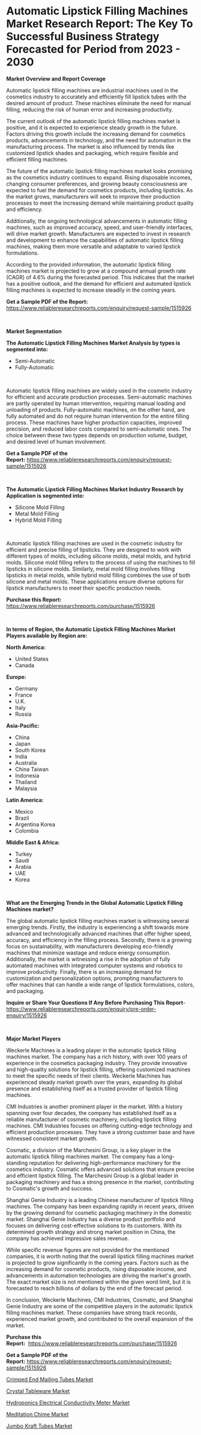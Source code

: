 <p><h1>Automatic Lipstick Filling Machines Market Research Report: The Key To Successful Business Strategy Forecasted for Period from 2023 - 2030</h1></p><p><strong>Market Overview and Report Coverage</strong></p>
<p><p>Automatic lipstick filling machines are industrial machines used in the cosmetics industry to accurately and efficiently fill lipstick tubes with the desired amount of product. These machines eliminate the need for manual filling, reducing the risk of human error and increasing productivity.</p><p>The current outlook of the automatic lipstick filling machines market is positive, and it is expected to experience steady growth in the future. Factors driving this growth include the increasing demand for cosmetics products, advancements in technology, and the need for automation in the manufacturing process. The market is also influenced by trends like customized lipstick shades and packaging, which require flexible and efficient filling machines.</p><p>The future of the automatic lipstick filling machines market looks promising as the cosmetics industry continues to expand. Rising disposable incomes, changing consumer preferences, and growing beauty consciousness are expected to fuel the demand for cosmetics products, including lipsticks. As the market grows, manufacturers will seek to improve their production processes to meet the increasing demand while maintaining product quality and efficiency.</p><p>Additionally, the ongoing technological advancements in automatic filling machines, such as improved accuracy, speed, and user-friendly interfaces, will drive market growth. Manufacturers are expected to invest in research and development to enhance the capabilities of automatic lipstick filling machines, making them more versatile and adaptable to varied lipstick formulations.</p><p>According to the provided information, the automatic lipstick filling machines market is projected to grow at a compound annual growth rate (CAGR) of 4.6% during the forecasted period. This indicates that the market has a positive outlook, and the demand for efficient and automated lipstick filling machines is expected to increase steadily in the coming years.</p></p>
<p><strong>Get a Sample PDF of the Report:</strong> <a href="https://www.reliableresearchreports.com/enquiry/request-sample/1515926">https://www.reliableresearchreports.com/enquiry/request-sample/1515926</a></p>
<p>&nbsp;</p>
<p><strong>Market Segmentation</strong></p>
<p><strong>The Automatic Lipstick Filling Machines Market Analysis by types is segmented into:</strong></p>
<p><ul><li>Semi-Automatic</li><li>Fully-Automatic</li></ul></p>
<p>&nbsp;</p>
<p><p>Automatic lipstick filling machines are widely used in the cosmetic industry for efficient and accurate production processes. Semi-automatic machines are partly operated by human intervention, requiring manual loading and unloading of products. Fully-automatic machines, on the other hand, are fully automated and do not require human intervention for the entire filling process. These machines have higher production capacities, improved precision, and reduced labor costs compared to semi-automatic ones. The choice between these two types depends on production volume, budget, and desired level of human involvement.</p></p>
<p><strong>Get a Sample PDF of the Report:</strong>&nbsp;<a href="https://www.reliableresearchreports.com/enquiry/request-sample/1515926">https://www.reliableresearchreports.com/enquiry/request-sample/1515926</a></p>
<p>&nbsp;</p>
<p><strong>The Automatic Lipstick Filling Machines Market Industry Research by Application is segmented into:</strong></p>
<p><ul><li>Silicone Mold Filling</li><li>Metal Mold Filling</li><li>Hybrid Mold Filling</li></ul></p>
<p>&nbsp;</p>
<p><p>Automatic lipstick filling machines are used in the cosmetic industry for efficient and precise filling of lipsticks. They are designed to work with different types of molds, including silicone molds, metal molds, and hybrid molds. Silicone mold filling refers to the process of using the machines to fill lipsticks in silicone molds. Similarly, metal mold filling involves filling lipsticks in metal molds, while hybrid mold filling combines the use of both silicone and metal molds. These applications ensure diverse options for lipstick manufacturers to meet their specific production needs.</p></p>
<p><strong>Purchase this Report:</strong>&nbsp; <a href="https://www.reliableresearchreports.com/purchase/1515926">https://www.reliableresearchreports.com/purchase/1515926</a></p>
<p>&nbsp;</p>
<p><strong>In terms of Region, the Automatic Lipstick Filling Machines Market Players available by Region are:</strong></p>
<p>
    <p> <strong> North America: </strong>
        <ul>
            <li>United States</li>
            <li>Canada</li>
        </ul>
        </p> 
    <p> <strong> Europe: </strong>
        <ul>
            <li>Germany</li>
            <li>France</li>
            <li>U.K.</li>
            <li>Italy</li>
            <li>Russia</li>
        </ul>
        </p> 
    <p> <strong> Asia-Pacific: </strong>
        <ul>
            <li>China</li>
            <li>Japan</li>
            <li>South Korea</li>
            <li>India</li>
            <li>Australia</li>
            <li>China Taiwan</li>
            <li>Indonesia</li>
            <li>Thailand</li>
            <li>Malaysia</li>
        </ul>
        </p> 
    <p> <strong> Latin America: </strong>
        <ul>
            <li>Mexico</li>
            <li>Brazil</li>
            <li>Argentina Korea</li>
            <li>Colombia</li>
        </ul>
        </p> 
    <p> <strong> Middle East & Africa: </strong>
        <ul>
            <li>Turkey</li>
            <li>Saudi</li>
            <li>Arabia</li>
            <li>UAE</li>
            <li>Korea</li>
        </ul>
    </p>
    </p>
<p>&nbsp;</p>
<p><strong>What are the Emerging Trends in the Global Automatic Lipstick Filling Machines market?</strong></p>
<p><p>The global automatic lipstick filling machines market is witnessing several emerging trends. Firstly, the industry is experiencing a shift towards more advanced and technologically advanced machines that offer higher speed, accuracy, and efficiency in the filling process. Secondly, there is a growing focus on sustainability, with manufacturers developing eco-friendly machines that minimize wastage and reduce energy consumption. Additionally, the market is witnessing a rise in the adoption of fully automated machines with integrated computer systems and robotics to improve productivity. Finally, there is an increasing demand for customization and personalization options, prompting manufacturers to offer machines that can handle a wide range of lipstick formulations, colors, and packaging.</p></p>
<p><strong>Inquire or Share Your Questions If Any Before Purchasing This Report</strong>- <a href="https://www.reliableresearchreports.com/enquiry/pre-order-enquiry/1515926">https://www.reliableresearchreports.com/enquiry/pre-order-enquiry/1515926</a></p>
<p>&nbsp;</p>
<p><strong>Major Market Players</strong></p>
<p><p>Weckerle Machines is a leading player in the automatic lipstick filling machines market. The company has a rich history, with over 100 years of experience in the cosmetics packaging industry. They provide innovative and high-quality solutions for lipstick filling, offering customized machines to meet the specific needs of their clients. Weckerle Machines has experienced steady market growth over the years, expanding its global presence and establishing itself as a trusted provider of lipstick filling machines.</p><p>CMI Industries is another prominent player in the market. With a history spanning over four decades, the company has established itself as a reliable manufacturer of cosmetic machinery, including lipstick filling machines. CMI Industries focuses on offering cutting-edge technology and efficient production processes. They have a strong customer base and have witnessed consistent market growth.</p><p>Cosmatic, a division of the Marchesini Group, is a key player in the automatic lipstick filling machines market. The company has a long-standing reputation for delivering high-performance machinery for the cosmetics industry. Cosmatic offers advanced solutions that ensure precise and efficient lipstick filling. The Marchesini Group is a global leader in packaging machinery and has a strong presence in the market, contributing to Cosmatic's growth and success.</p><p>Shanghai Genie Industry is a leading Chinese manufacturer of lipstick filling machines. The company has been expanding rapidly in recent years, driven by the growing demand for cosmetic packaging machinery in the domestic market. Shanghai Genie Industry has a diverse product portfolio and focuses on delivering cost-effective solutions to its customers. With its determined growth strategy and strong market position in China, the company has achieved impressive sales revenue.</p><p>While specific revenue figures are not provided for the mentioned companies, it is worth noting that the overall lipstick filling machines market is projected to grow significantly in the coming years. Factors such as the increasing demand for cosmetic products, rising disposable income, and advancements in automation technologies are driving the market's growth. The exact market size is not mentioned within the given word limit, but it is forecasted to reach billions of dollars by the end of the forecast period.</p><p>In conclusion, Weckerle Machines, CMI Industries, Cosmatic, and Shanghai Genie Industry are some of the competitive players in the automatic lipstick filling machines market. These companies have strong track records, experienced market growth, and contributed to the overall expansion of the market.</p></p>
<p><strong>Purchase this Report:</strong>&nbsp;&nbsp;<a href="https://www.reliableresearchreports.com/purchase/1515926">https://www.reliableresearchreports.com/purchase/1515926</a></p>
<p></p>
<p><strong>Get a Sample PDF of the Report:</strong>&nbsp;<a href="https://www.reliableresearchreports.com/enquiry/request-sample/1515926">https://www.reliableresearchreports.com/enquiry/request-sample/1515926</a></p>
<p><p><a href="https://medium.com/@amrutreliable23/crimped-end-mailing-tubes-market-report-reveals-the-latest-trends-and-growth-opportunities-of-this-2666217fc6ea">Crimped End Mailing Tubes Market</a></p><p><a href="https://www.linkedin.com/pulse/crystal-tableware-market-share-amp-new-trends-analysis-report-pdusf/">Crystal Tableware Market</a></p><p><a href="https://github.com/ambrozg/Market-Research-Report-List-1/blob/main/hydroponics-electrical-conductivity-meter-market.md">Hydroponics Electrical Conductivity Meter Market</a></p><p><a href="https://www.linkedin.com/pulse/meditation-chime-market-size-share-amp-trends-analysis-report-h3msf/">Meditation Chime Market</a></p><p><a href="https://medium.com/@abhishekreliable23/jumbo-kraft-tubes-market-size-and-market-trends-complete-industry-overview-2023-to-2030-16316c8d62b2">Jumbo Kraft Tubes Market</a></p></p>